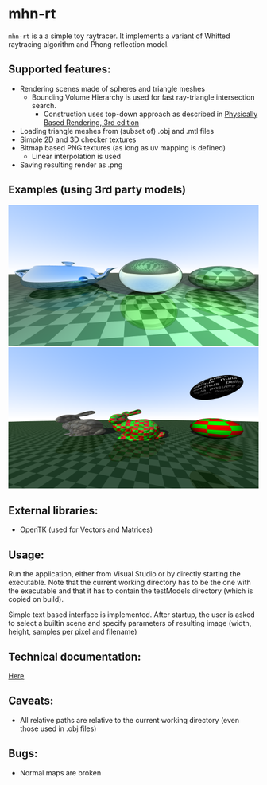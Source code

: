 # mhn-rt

`mhn-rt` is a a simple toy raytracer. It implements a variant of Whitted raytracing algorithm and Phong reflection model.

## Supported features:
- Rendering scenes made of spheres and triangle meshes
	- Bounding Volume Hierarchy is used for fast ray-triangle intersection search.
		- Construction uses top-down approach as described in [Physically Based Rendering, 3rd edition](http://www.pbr-book.org/3ed-2018/Primitives_and_Intersection_Acceleration/Bounding_Volume_Hierarchies.html)
- Loading triangle meshes from (subset of) .obj and .mtl files
- Simple 2D and 3D checker textures
- Bitmap based PNG textures (as long as uv mapping is defined)
	- Linear interpolation is used
- Saving resulting render as .png

## Examples (using 3rd party models)
[![Example scene: refractions and reflection](img/scene2.png)](img/scene2_hd.png)
[![Example scene: textures](img/TestScene2_360p_100.png)](img/TestScene3_hd_64.png)

## External libraries:
- OpenTK (used for Vectors and Matrices)

## Usage:
Run the application, either from Visual Studio or by directly starting the executable. Note that the current working directory has to be the one with the executable and that it has to contain the testModels directory (which is copied on build).

Simple text based interface is implemented. After startup, the user is asked to select a builtin scene and specify parameters of resulting image (width, height, samples per pixel and filename)

## Technical documentation:
[Here](TechnicalDocumentation.md)

## Caveats:
- All relative paths are relative to the current working directory (even those used in .obj files)

## Bugs:
- Normal maps are broken